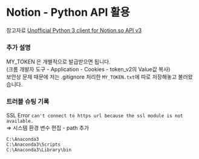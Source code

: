 # Notion - Python API 활용
참고자료 [Unofficial Python 3 client for Notion.so API v3](https://github.com/jamalex/notion-py)
### 추가 설명
MY_TOKEN 은 개별적으로 발급받으면 됩니다.   
(크롬 개발자 도구 - Application - Cookies - token_v2의 Value값 복사)   
보안상 문제 때문에 저는 .gitignore 처리한 `MY_TOKEN.txt`에 따로 저장해놓고 불러왔습니다.

### 트러블 슈팅 기록
SSL Error `can't connect to https url because the ssl module is not available.`   
=> 시스템 환경 변수 편집 - path 추가
```
C:\Anaconda3
C:\Anaconda3\Scripts
C:\Anaconda3\Library\bin
```